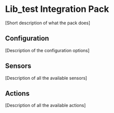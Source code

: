 # Lib_test Integration Pack

[Short description of what the pack does]

## Configuration

[Description of the configuration options]

## Sensors

[Description of all the available sensors]

## Actions

[Description of all the available actions]